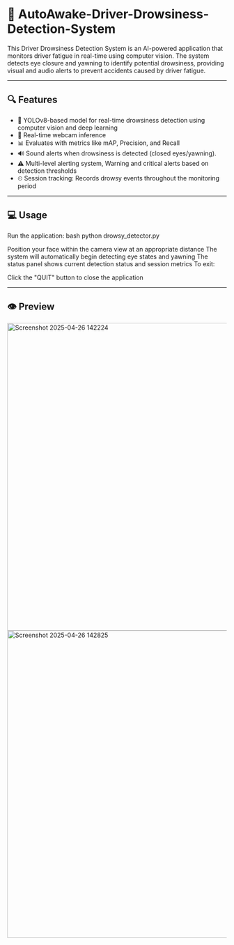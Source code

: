 # 🚗 AutoAwake-Driver-Drowsiness-Detection-System

This Driver Drowsiness Detection System is an AI-powered application that monitors driver fatigue in real-time using computer vision. The system detects eye closure and yawning to identify potential drowsiness, providing visual and audio alerts to prevent accidents caused by driver fatigue.

---

## 🔍 Features

- 🧠 YOLOv8-based model for real-time drowsiness detection using computer vision and deep learning
- 🎥 Real-time webcam inference
- 📊 Evaluates with metrics like mAP, Precision, and Recall
- 🔊 Sound alerts when drowsiness is detected (closed eyes/yawning).
- ⚠️ Multi-level alerting system, Warning and critical alerts based on detection thresholds
- ⏲ Session tracking: Records drowsy events throughout the monitoring period

---
## 💻 Usage 
Run the application:
bash python drowsy_detector.py

Position your face within the camera view at an appropriate distance
The system will automatically begin detecting eye states and yawning
The status panel shows current detection status and session metrics
To exit:

Click the "QUIT" button to close the application

---
## 👁️ Preview
<img width="706" alt="Screenshot 2025-04-26 142224" src="https://github.com/user-attachments/assets/dd895fee-5aaa-4237-abed-2773f0e5c0c5" />
<img width="706" alt="Screenshot 2025-04-26 142825" src="https://github.com/user-attachments/assets/1e45ab62-9fe0-4225-9e99-f5e8725debdb" />




